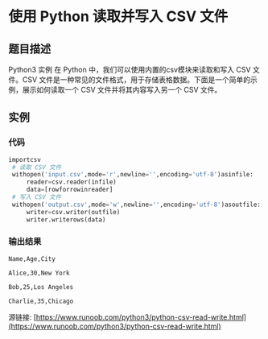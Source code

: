 # 使用 Python 读取并写入 CSV 文件

## 题目描述
Python3 实例
在 Python 中，我们可以使用内置的csv模块来读取和写入 CSV 文件。CSV 文件是一种常见的文件格式，用于存储表格数据。下面是一个简单的示例，展示如何读取一个 CSV 文件并将其内容写入另一个 CSV 文件。

## 实例
### 代码
```python
importcsv
 # 读取 CSV 文件
 withopen('input.csv',mode='r',newline='',encoding='utf-8')asinfile:
     reader=csv.reader(infile)
     data=[rowforrowinreader]
 # 写入 CSV 文件
 withopen('output.csv',mode='w',newline='',encoding='utf-8')asoutfile:
     writer=csv.writer(outfile)
     writer.writerows(data)
```
### 输出结果
```
Name,Age,City
Alice,30,New York
Bob,25,Los Angeles
Charlie,35,Chicago
```
源链接: [https://www.runoob.com/python3/python-csv-read-write.html](https://www.runoob.com/python3/python-csv-read-write.html)